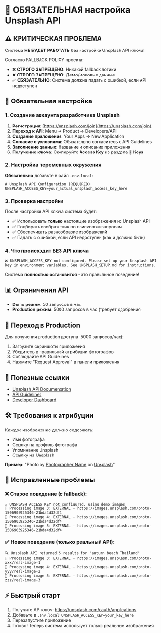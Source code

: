 # 🚨 ОБЯЗАТЕЛЬНАЯ настройка Unsplash API

## ⚠️ КРИТИЧЕСКАЯ ПРОБЛЕМА
Система **НЕ БУДЕТ РАБОТАТЬ** без настройки Unsplash API ключа!

Согласно FALLBACK POLICY проекта:
- ❌ **СТРОГО ЗАПРЕЩЕНО**: Никакой fallback логики
- ❌ **СТРОГО ЗАПРЕЩЕНО**: Демо/моковые данные
- ✅ **ОБЯЗАТЕЛЬНО**: Система должна падать с ошибкой, если API недоступен

## 🔧 Обязательная настройка

### 1. Создание аккаунта разработчика Unsplash

1. **Регистрация**: [https://unsplash.com/join](https://unsplash.com/join)
2. **Переход к API**: Menu → Product → Developers/API
3. **Создание приложения**: Your Apps → New Application
4. **Согласие с условиями**: Обязательно согласитесь с API Guidelines
5. **Заполнение данных**: Название и описание приложения
6. **Получение ключа**: Скопируйте **Access Key** из раздела 🔑 **Keys**

### 2. Настройка переменных окружения

**Обязательно** добавьте в файл `.env.local`:
```env
# Unsplash API Configuration (REQUIRED)
UNSPLASH_ACCESS_KEY=your_actual_unsplash_access_key_here
```

### 3. Проверка настройки

После настройки API ключа система будет:
- ✅ Использовать **только** настоящие изображения из Unsplash API
- ✅ Подбирать изображения по поисковым запросам
- ✅ Обеспечивать разнообразие изображений
- ✅ Падать с ошибкой, если API недоступен (как и должно быть)

### 4. Что происходит БЕЗ API ключа

```
❌ UNSPLASH_ACCESS_KEY not configured. Please set up your Unsplash API key in environment variables. See UNSPLASH_SETUP.md for instructions.
```

Система **полностью остановится** - это правильное поведение!

## 📊 Ограничения API

- **Demo режим**: 50 запросов в час
- **Production режим**: 5000 запросов в час (требует одобрения)

## 🚀 Переход в Production

Для получения production доступа (5000 запросов/час):
1. Загрузите скриншоты приложения
2. Убедитесь в правильной атрибуции фотографов
3. Соблюдайте API Guidelines
4. Нажмите "Request Approval" в панели приложения

## 🔗 Полезные ссылки

- [Unsplash API Documentation](https://unsplash.com/documentation)
- [API Guidelines](https://unsplash.com/api-terms)
- [Developer Dashboard](https://unsplash.com/oauth/applications)

## 🛠️ Требования к атрибуции

Каждое изображение должно содержать:
- Имя фотографа
- Ссылку на профиль фотографа
- Упоминание Unsplash
- Ссылку на Unsplash

**Пример**: "Photo by [Photographer Name](link) on [Unsplash](https://unsplash.com)"

## 🔄 Исправленные проблемы

### ❌ Старое поведение (с fallback):
```
⚠️ UNSPLASH_ACCESS_KEY not configured, using demo images
📸 Processing image 3: EXTERNAL - https://images.unsplash.com/photo-1506905925346-21bda4d32df4
📸 Processing image 4: EXTERNAL - https://images.unsplash.com/photo-1506905925346-21bda4d32df4
📸 Processing image 5: EXTERNAL - https://images.unsplash.com/photo-1506905925346-21bda4d32df4
```

### ✅ Новое поведение (только реальный API):
```
🔍 Unsplash API returned 5 results for "autumn beach Thailand"
📸 Processing image 3: EXTERNAL - https://images.unsplash.com/photo-xxx/real-image-1
📸 Processing image 4: EXTERNAL - https://images.unsplash.com/photo-yyy/real-image-2
📸 Processing image 5: EXTERNAL - https://images.unsplash.com/photo-zzz/real-image-3
```

## ⚡ Быстрый старт

1. Получите API ключ: https://unsplash.com/oauth/applications
2. Добавьте в `.env.local`: `UNSPLASH_ACCESS_KEY=your_key_here`
3. Перезапустите приложение
4. Готово! Теперь система использует только реальные изображения 